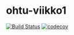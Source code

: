 # ohtu-viikko1

[![Build Status](https://travis-ci.org/cxcorp/ohtu-viikko1.svg?branch=master)](https://travis-ci.org/cxcorp/ohtu-viikko1)
[![codecov](https://codecov.io/gh/cxcorp/ohtu-viikko1/branch/master/graph/badge.svg)](https://codecov.io/gh/cxcorp/ohtu-viikko1)
